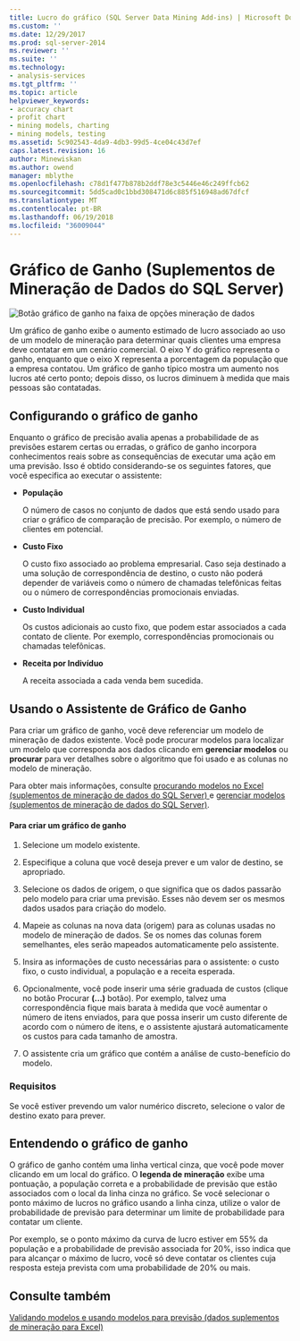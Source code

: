 ```yaml
---
title: Lucro do gráfico (SQL Server Data Mining Add-ins) | Microsoft Docs
ms.custom: ''
ms.date: 12/29/2017
ms.prod: sql-server-2014
ms.reviewer: ''
ms.suite: ''
ms.technology:
- analysis-services
ms.tgt_pltfrm: ''
ms.topic: article
helpviewer_keywords:
- accuracy chart
- profit chart
- mining models, charting
- mining models, testing
ms.assetid: 5c902543-4da9-4db3-99d5-4ce04c43d7ef
caps.latest.revision: 16
author: Minewiskan
ms.author: owend
manager: mblythe
ms.openlocfilehash: c78d1f477b878b2ddf78e3c5446e46c249ffcb62
ms.sourcegitcommit: 5dd5cad0c1bbd308471d6c885f516948ad67dfcf
ms.translationtype: MT
ms.contentlocale: pt-BR
ms.lasthandoff: 06/19/2018
ms.locfileid: "36009044"
---
```

# <a name="profit-chart-sql-server-data-mining-add-ins"></a>Gráfico de Ganho (Suplementos de Mineração de Dados do SQL Server)
  ![Botão gráfico de ganho na faixa de opções mineração de dados](media/dmc-profitchart.gif "botão gráfico de ganho na faixa de opções mineração de dados")  
  
 Um gráfico de ganho exibe o aumento estimado de lucro associado ao uso de um modelo de mineração para determinar quais clientes uma empresa deve contatar em um cenário comercial. O eixo Y do gráfico representa o ganho, enquanto que o eixo X representa a porcentagem da população que a empresa contatou. Um gráfico de ganho típico mostra um aumento nos lucros até certo ponto; depois disso, os lucros diminuem à medida que mais pessoas são contatadas.  
  
## <a name="configuring-the-profit-chart"></a>Configurando o gráfico de ganho  
 Enquanto o gráfico de precisão avalia apenas a probabilidade de as previsões estarem certas ou erradas, o gráfico de ganho incorpora conhecimentos reais sobre as consequências de executar uma ação em uma previsão. Isso é obtido considerando-se os seguintes fatores, que você especifica ao executar o assistente:  
  
-   **População**  
  
     O número de casos no conjunto de dados que está sendo usado para criar o gráfico de comparação de precisão. Por exemplo, o número de clientes em potencial.  
  
-   **Custo Fixo**  
  
     O custo fixo associado ao problema empresarial. Caso seja destinado a uma solução de correspondência de destino, o custo não poderá depender de variáveis como o número de chamadas telefônicas feitas ou o número de correspondências promocionais enviadas.  
  
-   **Custo Individual**  
  
     Os custos adicionais ao custo fixo, que podem estar associados a cada contato de cliente. Por exemplo, correspondências promocionais ou chamadas telefônicas.  
  
-   **Receita por Indivíduo**  
  
     A receita associada a cada venda bem sucedida.  
  
## <a name="using-the-profit-chart-wizard"></a>Usando o Assistente de Gráfico de Ganho  
 Para criar um gráfico de ganho, você deve referenciar um modelo de mineração de dados existente. Você pode procurar modelos para localizar um modelo que corresponda aos dados clicando em **gerenciar modelos** ou **procurar** para ver detalhes sobre o algoritmo que foi usado e as colunas no modelo de mineração.  
  
 Para obter mais informações, consulte [procurando modelos no Excel &#40;suplementos de mineração de dados do SQL Server&#41; ](browsing-models-in-excel-sql-server-data-mining-add-ins.md) e [gerenciar modelos &#40;suplementos de mineração de dados do SQL Server&#41;](manage-models-sql-server-data-mining-add-ins.md).  
  
#### <a name="to-create-a-profit-chart"></a>Para criar um gráfico de ganho  
  
1.  Selecione um modelo existente.  
  
2.  Especifique a coluna que você deseja prever e um valor de destino, se apropriado.  
  
3.  Selecione os dados de origem, o que significa que os dados passarão pelo modelo para criar uma previsão. Esses não devem ser os mesmos dados usados para criação do modelo.  
  
4.  Mapeie as colunas na nova data (origem) para as colunas usadas no modelo de mineração de dados. Se os nomes das colunas forem semelhantes, eles serão mapeados automaticamente pelo assistente.  
  
5.  Insira as informações de custo necessárias para o assistente: o custo fixo, o custo individual, a população e a receita esperada.  
  
6.  Opcionalmente, você pode inserir uma série graduada de custos (clique no botão Procurar **(...)**  botão). Por exemplo, talvez uma correspondência fique mais barata à medida que você aumentar o número de itens enviados, para que possa inserir um custo diferente de acordo com o número de itens, e o assistente ajustará automaticamente os custos para cada tamanho de amostra.  
  
7.  O assistente cria um gráfico que contém a análise de custo-benefício do modelo.  
  
### <a name="requirements"></a>Requisitos  
 Se você estiver prevendo um valor numérico discreto, selecione o valor de destino exato para prever.  
  
## <a name="understanding-the-profit-chart"></a>Entendendo o gráfico de ganho  
 O gráfico de ganho contém uma linha vertical cinza, que você pode mover clicando em um local do gráfico. O **legenda de mineração** exibe uma pontuação, a população correta e a probabilidade de previsão que estão associados com o local da linha cinza no gráfico. Se você selecionar o ponto máximo de lucros no gráfico usando a linha cinza, utilize o valor de probabilidade de previsão para determinar um limite de probabilidade para contatar um cliente.  
  
 Por exemplo, se o ponto máximo da curva de lucro estiver em 55% da população e a probabilidade de previsão associada for 20%, isso indica que para alcançar o máximo de lucro, você só deve contatar os clientes cuja resposta esteja prevista com uma probabilidade de 20% ou mais.  
  
## <a name="see-also"></a>Consulte também  
 [Validando modelos e usando modelos para previsão &#40;dados suplementos de mineração para Excel&#41;](validating-models-and-using-models-for-prediction-data-mining-add-ins-for-excel.md)  
  
  